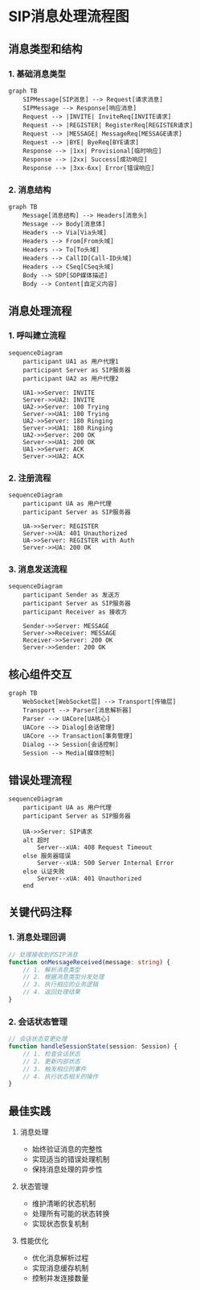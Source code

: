 # SIP消息处理流程图

## 消息类型和结构

### 1. 基础消息类型

```mermaid
graph TB
    SIPMessage[SIP消息] --> Request[请求消息]
    SIPMessage --> Response[响应消息]
    Request --> |INVITE| InviteReq[INVITE请求]
    Request --> |REGISTER| RegisterReq[REGISTER请求]
    Request --> |MESSAGE| MessageReq[MESSAGE请求]
    Request --> |BYE| ByeReq[BYE请求]
    Response --> |1xx| Provisional[临时响应]
    Response --> |2xx| Success[成功响应]
    Response --> |3xx-6xx| Error[错误响应]
```

### 2. 消息结构

```mermaid
graph TB
    Message[消息结构] --> Headers[消息头]
    Message --> Body[消息体]
    Headers --> Via[Via头域]
    Headers --> From[From头域]
    Headers --> To[To头域]
    Headers --> CallID[Call-ID头域]
    Headers --> CSeq[CSeq头域]
    Body --> SDP[SDP媒体描述]
    Body --> Content[自定义内容]
```

## 消息处理流程

### 1. 呼叫建立流程

```mermaid
sequenceDiagram
    participant UA1 as 用户代理1
    participant Server as SIP服务器
    participant UA2 as 用户代理2

    UA1->>Server: INVITE
    Server->>UA2: INVITE
    UA2->>Server: 100 Trying
    Server->>UA1: 100 Trying
    UA2->>Server: 180 Ringing
    Server->>UA1: 180 Ringing
    UA2->>Server: 200 OK
    Server->>UA1: 200 OK
    UA1->>Server: ACK
    Server->>UA2: ACK
```

### 2. 注册流程

```mermaid
sequenceDiagram
    participant UA as 用户代理
    participant Server as SIP服务器

    UA->>Server: REGISTER
    Server->>UA: 401 Unauthorized
    UA->>Server: REGISTER with Auth
    Server->>UA: 200 OK
```

### 3. 消息发送流程

```mermaid
sequenceDiagram
    participant Sender as 发送方
    participant Server as SIP服务器
    participant Receiver as 接收方

    Sender->>Server: MESSAGE
    Server->>Receiver: MESSAGE
    Receiver->>Server: 200 OK
    Server->>Sender: 200 OK
```

## 核心组件交互

```mermaid
graph TB
    WebSocket[WebSocket层] --> Transport[传输层]
    Transport --> Parser[消息解析器]
    Parser --> UACore[UA核心]
    UACore --> Dialog[会话管理]
    UACore --> Transaction[事务管理]
    Dialog --> Session[会话控制]
    Session --> Media[媒体控制]
```

## 错误处理流程

```mermaid
sequenceDiagram
    participant UA as 用户代理
    participant Server as SIP服务器

    UA->>Server: SIP请求
    alt 超时
        Server--xUA: 408 Request Timeout
    else 服务器错误
        Server--xUA: 500 Server Internal Error
    else 认证失败
        Server--xUA: 401 Unauthorized
    end
```

## 关键代码注释

### 1. 消息处理回调

```typescript
// 处理接收到的SIP消息
function onMessageReceived(message: string) {
    // 1. 解析消息类型
    // 2. 根据消息类型分发处理
    // 3. 执行相应的业务逻辑
    // 4. 返回处理结果
}
```

### 2. 会话状态管理

```typescript
// 会话状态变更处理
function handleSessionState(session: Session) {
    // 1. 检查会话状态
    // 2. 更新内部状态
    // 3. 触发相应的事件
    // 4. 执行状态相关的操作
}
```

## 最佳实践

1. 消息处理
   - 始终验证消息的完整性
   - 实现适当的错误处理机制
   - 保持消息处理的异步性

2. 状态管理
   - 维护清晰的状态机制
   - 处理所有可能的状态转换
   - 实现状态恢复机制

3. 性能优化
   - 优化消息解析过程
   - 实现消息缓存机制
   - 控制并发连接数量
